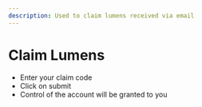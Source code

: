 ```yaml
---
description: Used to claim lumens received via email
---
```


# Claim Lumens

* Enter your claim code
* Click on submit
* Control of the account will be granted to you

